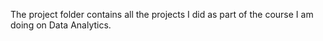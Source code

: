 The project folder contains all the projects I did as part of the course I am doing on Data Analytics.

